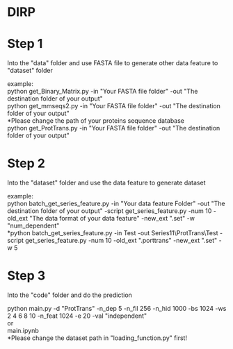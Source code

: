 # DIRP

# Step 1  
Into the "data" folder and use FASTA file to generate other data feature to "dataset" folder  
  
example:  
        python get_Binary_Matrix.py -in "Your FASTA file folder" -out "The destination folder of your output"  
        python get_mmseqs2.py -in "Your FASTA file folder" -out "The destination folder of your output"  
        *Please change the path of your proteins sequence database  
        python get_ProtTrans.py -in "Your FASTA file folder" -out "The destination folder of your output"  

# Step 2  
Into the "dataset" folder and use the data feature to generate dataset  
  
example:  
        python batch_get_series_feature.py -in "Your data feature Folder" -out "The destination folder of your output" -script get_series_feature.py -num 10 -old_ext "The data format of your data feature" -new_ext ".set" -w "num_dependent"  
        *python batch_get_series_feature.py -in Test -out Series11\ProtTrans\Test -script get_series_feature.py -num 10 -old_ext ".porttrans" -new_ext ".set" -w 5  

# Step 3  
Into the "code" folder and do the prediction  
  
python main.py -d "ProtTrans" -n_dep 5 -n_fil 256 -n_hid 1000 -bs 1024 -ws 2 4 6 8 10 -n_feat 1024 -e 20 -val "independent"  
or  
main.ipynb  
*Please change the dataset path in "loading_function.py" first!  


